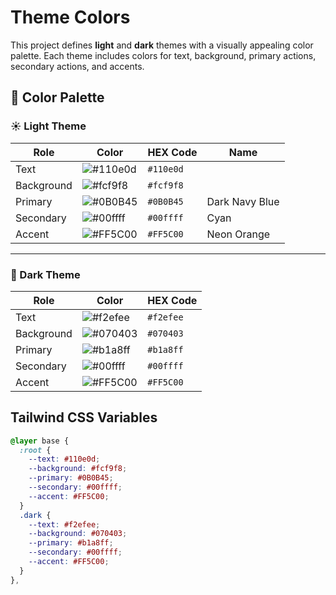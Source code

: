 # Theme Colors

This project defines **light** and **dark** themes with a visually appealing color palette. Each theme includes colors for text, background, primary actions, secondary actions, and accents.

## 🎨 Color Palette

### ☀️ Light Theme

| Role       | Color                                                    | HEX Code   | Name 
|------------|----------------------------------------------------------|------------|------
| Text       | ![#110e0d](https://placehold.co/40x20/110e0d/110e0d.png) | `#110e0d`  | 
| Background | ![#fcf9f8](https://placehold.co/40x20/fcf9f8/fcf9f8.png) | `#fcf9f8`  |
| Primary    | ![#0B0B45](https://placehold.co/40x20/0B0B45/0B0B45.png) | `#0B0B45`  | Dark Navy Blue
| Secondary  | ![#00ffff](https://placehold.co/40x20/00ffff/00ffff.png) | `#00ffff`  | Cyan
| Accent     | ![#FF5C00](https://placehold.co/40x20/FF5C00/FF5C00.png) | `#FF5C00`  | Neon Orange

---

### 🌙 Dark Theme

| Role       | Color                                                   | HEX Code   |
|------------|----------------------------------------------------------|------------|
| Text       | ![#f2efee](https://placehold.co/40x20/f2efee/f2efee.png) | `#f2efee`  |
| Background | ![#070403](https://placehold.co/40x20/070403/070403.png) | `#070403`  |
| Primary    | ![#b1a8ff](https://placehold.co/40x20/b1a8ff/b1a8ff.png) | `#b1a8ff`  |
| Secondary  | ![#00ffff](https://placehold.co/40x20/00ffff/00ffff.png) | `#00ffff`  |
| Accent     | ![#FF5C00](https://placehold.co/40x20/FF5C00/FF5C00.png) | `#FF5C00`  |



## Tailwind CSS Variables

```css
@layer base {
  :root {
    --text: #110e0d;
    --background: #fcf9f8;
    --primary: #0B0B45;
    --secondary: #00ffff;
    --accent: #FF5C00;
  }
  .dark {
    --text: #f2efee;
    --background: #070403;
    --primary: #b1a8ff;
    --secondary: #00ffff;
    --accent: #FF5C00;
  }
},

```
